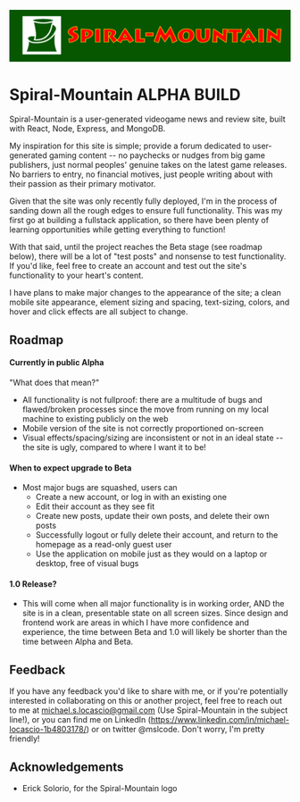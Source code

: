 
![Logo](../client/src/images/spiralMountainReadmeLogo.png)


# Spiral-Mountain ALPHA BUILD

Spiral-Mountain is a user-generated videogame news and review site, built with React, Node, Express, and MongoDB.

My inspiration for this site is simple; provide a forum dedicated to user-generated gaming content -- no paychecks or nudges from big game publishers, just normal peoples' genuine takes on the latest game releases. No barriers to entry, no financial motives, just people writing about with their passion as their primary motivator.

Given that the site was only recently fully deployed, I'm in the process of sanding down all the rough edges to ensure full functionality. This was my first go at building a fullstack application, so there have been plenty of learning opportunities while getting everything to function! 

With that said, until the project reaches the Beta stage (see roadmap below), there will be a lot of "test posts" and nonsense to test functionality. If you'd like, feel free to create an account and test out the site's functionality to your heart's content.

I have plans to make major changes to the appearance of the site; a clean mobile site appearance, element sizing and spacing, text-sizing, colors, and hover and click effects are all subject to change. 


## Roadmap

#### Currently in public Alpha
"What does that mean?"

- All functionality is not fullproof: there are a multitude of bugs and flawed/broken processes since the move from running on my local machine to existing publicly on the web 
- Mobile version of the site is not correctly proportioned on-screen
- Visual effects/spacing/sizing are inconsistent or not in an ideal state -- the site is ugly, compared to where I want it to be!

#### When to expect upgrade to Beta
- Most major bugs are squashed, users can
    - Create a new account, or log in with an existing one
    - Edit their account as they see fit
    - Create new posts, update their own posts, and delete their own posts
    - Successfully logout or fully delete their account, and return to the homepage as a read-only guest user
    - Use the application on mobile just as they would on a laptop or desktop, free of visual bugs


#### 1.0 Release?
- This will come when all major functionality is in working order, AND the site is in a clean, presentable state on all screen sizes. Since design and frontend work are areas in which I have more confidence and experience, the time between Beta and 1.0 will likely be shorter than the time between Alpha and Beta.


## Feedback

If you have any feedback you'd like to share with me, or if you're potentially interested in collaborating on this or another project, feel free to reach out to me at michael.s.locascio@gmail.com (Use Spiral-Mountain in the subject line!), or you can find me on LinkedIn (https://www.linkedin.com/in/michael-locascio-1b4803178/) or on twitter @mslcode. Don't worry, I'm pretty friendly!


## Acknowledgements

 - Erick Solorio, for the Spiral-Mountain logo